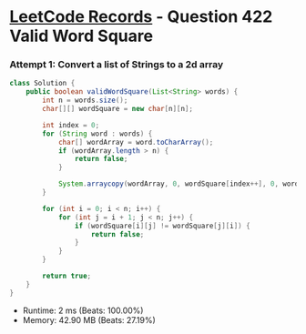 # [LeetCode Records](../README.md) - Question 422 Valid Word Square

### Attempt 1: Convert a list of Strings  to a 2d array
```java
class Solution {
    public boolean validWordSquare(List<String> words) {
        int n = words.size();
        char[][] wordSquare = new char[n][n];

        int index = 0;
        for (String word : words) {
            char[] wordArray = word.toCharArray();
            if (wordArray.length > n) {
                return false;
            }

            System.arraycopy(wordArray, 0, wordSquare[index++], 0, wordArray.length);
        }

        for (int i = 0; i < n; i++) {
            for (int j = i + 1; j < n; j++) {
                if (wordSquare[i][j] != wordSquare[j][i]) {
                    return false;
                }
            }
        }

        return true;
    }
}
```
- Runtime: 2 ms (Beats: 100.00%)
- Memory: 42.90 MB (Beats: 27.19%)

<br>
